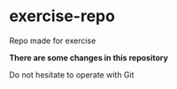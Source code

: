 # exercise-repo
Repo made for exercise

**There are some changes in this repository**

Do not hesitate to operate with Git